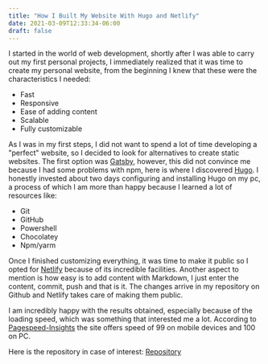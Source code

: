 ```yaml
---
title: "How I Built My Website With Hugo and Netlify"
date: 2021-03-09T12:33:34-06:00
draft: false
---
```


 I started in the world of web development, shortly after I was able to carry out my first personal projects, I immediately realized that it was time to create my personal website, from the beginning I knew that these were the characteristics I needed:
- Fast
- Responsive
- Ease of adding content
- Scalable
- Fully customizable

As I was in my first steps, I did not want to spend a lot of time developing a "perfect" website, so I decided to look for alternatives to create static websites. The first option was [Gatsby](https://www.gatsbyjs.com), however, this did not convince me because I had some problems with npm, here is where I discovered [Hugo](https://gohugo.io). I honestly invested about two days configuring and installing Hugo on my pc, a process of which I am more than happy because I learned a lot of resources like:
- Git
- GitHub
- Powershell
- Chocolatey
- Npm/yarm

Once I finished customizing everything, it was time to make it public so I opted for [Netlify](https://www.netlify.com) because of its incredible facilities. Another aspect to mention is how easy is to add content with Markdown, I just enter the content, commit, push and that is it. The changes arrive in my repository on Github and Netlify takes care of making them public.

I am incredibly happy with the results obtained, especially because of the loading speed, which was something that interested me a lot. According to [Pagespeed-Insights](https://developers.google.com/speed/pagespeed/insights/) the site offers speed of 99 on mobile devices and 100 on PC.

Here is the repository in case of interest: [Repository](https://github.com/jorgesolatre/Personal-Website-)

